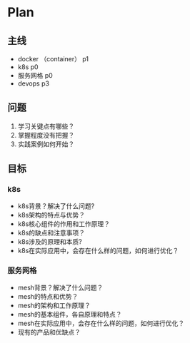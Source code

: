 # Plan


## 主线
* docker （container） p1
* k8s p0
* 服务网格 p0
* devops p3

## 问题
1. 学习关键点有哪些？
2. 掌握程度没有把握？
3. 实践案例如何开始？


## 目标

### k8s
* k8s背景？解决了什么问题?
* k8s架构的特点与优势？
* k8s核心组件的作用和工作原理？
* k8s的缺点和注意事项？
* k8s涉及的原理和本质?
* k8s在实际应用中，会存在什么样的问题，如何进行优化？

### 服务网格
* mesh背景？解决了什么问题？
* mesh的特点和优势？
* mesh的架构和工作原理？
* mesh的基本组件，各自原理和特点？
* mesh在实际应用中，会存在什么样的问题，如何进行优化？
* 现有的产品和优缺点？